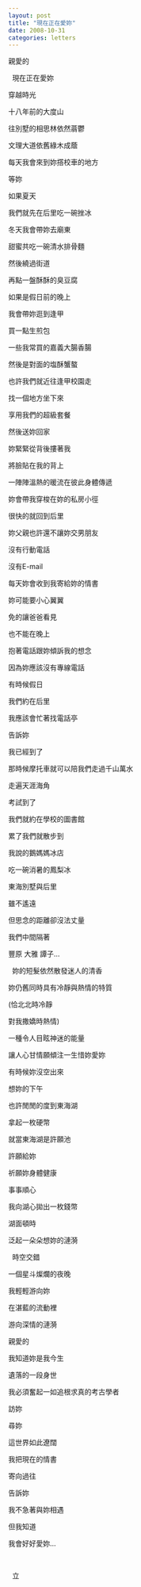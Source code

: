 ```yaml
---
layout: post
title: "現在正在愛妳"
date: 2008-10-31
categories: letters
---
```




親愛的


 
現在正在愛妳


穿越時光


十八年前的大度山


往別墅的相思林依然蓊鬱


文理大道依舊綠木成蔭


每天我會來到妳撘校車的地方


等妳


如果夏天


我們就先在后里吃一碗挫冰


冬天我會帶妳去廟東


甜蜜共吃一碗清水排骨麵


然後繞過街道


再點一盤酥酥的臭豆腐


如果是假日前的晚上


我會帶妳逛到逢甲


買一點生煎包


一些我常買的嘉義大腸香腸


然後是對面的塩酥蟹螯


也許我們就近往逢甲校園走


找一個地方坐下來


享用我們的超級套餐


然後送妳回家


妳緊緊從背後摟著我


將臉貼在我的背上


一陣陣溫熱的暖流在彼此身體傳遞


妳會帶我穿梭在妳的私房小徑


很快的就回到后里


妳父親也許還不讓妳交男朋友


沒有行動電話


沒有E-mail


每天妳會收到我寄給妳的情書


妳可能要小心翼翼


免的讓爸爸看見


也不能在晚上


抱著電話跟妳傾訴我的想念


因為妳應該沒有專線電話


有時候假日


我們約在后里


我應該會忙著找電話亭


告訴妳


我已經到了


那時候摩托車就可以陪我們走過千山萬水


走遍天涯海角


考試到了


我們就約在學校的圖書館


累了我們就散步到


我說的鵝媽媽冰店


吃一碗消暑的鳳梨冰


東海別墅與后里


雖不遙遠


但思念的距離卻沒法丈量


我們中間隔著


豐原 大雅 譚子…


 
妳的短髮依然散發迷人的清香


妳仍舊同時具有冷靜與熱情的特質


(恰北北時冷靜


對我撒嬌時熱情)


一種令人目眩神迷的能量


讓人心甘情願傾注一生惜妳愛妳


有時候妳沒空出來


想妳的下午


也許閒閒的度到東海湖


拿起一枚硬幣


就當東海湖是許願池


許願給妳


祈願妳身體健康


事事順心


我向湖心拋出一枚錢幣


湖面頓時


泛起一朵朵想妳的漣漪


 
時空交錯


一個星斗燦爛的夜晚


我輕輕游向妳


在湛藍的流動裡


游向深情的漣漪


親愛的


我知道妳是我今生


遺落的一段身世


我必須奮起一如追根求真的考古學者


訪妳


尋妳


這世界如此遼闊


我把現在的情書


寄向過往


告訴妳


我不急著與妳相遇


但我知道


我會好好愛妳…


 

 
立
